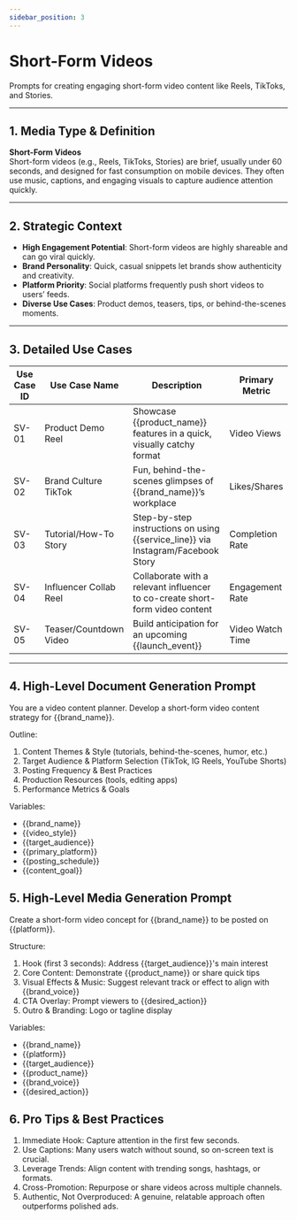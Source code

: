 ```yaml
---
sidebar_position: 3
---
```


# Short-Form Videos

Prompts for creating engaging short-form video content like Reels, TikToks, and Stories.

---
## 1. Media Type & Definition
**Short-Form Videos**  
Short-form videos (e.g., Reels, TikToks, Stories) are brief, usually under 60 seconds, and designed for fast consumption on mobile devices. They often use music, captions, and engaging visuals to capture audience attention quickly.

---

## 2. Strategic Context
- **High Engagement Potential**: Short-form videos are highly shareable and can go viral quickly.
- **Brand Personality**: Quick, casual snippets let brands show authenticity and creativity.
- **Platform Priority**: Social platforms frequently push short videos to users’ feeds.
- **Diverse Use Cases**: Product demos, teasers, tips, or behind-the-scenes moments.

---

## 3. Detailed Use Cases

| Use Case ID | Use Case Name               | Description                                                                    | Primary Metric    |
|-------------|-----------------------------|--------------------------------------------------------------------------------|-------------------|
| SV-01       | Product Demo Reel           | Showcase {{product_name}} features in a quick, visually catchy format          | Video Views       |
| SV-02       | Brand Culture TikTok        | Fun, behind-the-scenes glimpses of {{brand_name}}’s workplace                  | Likes/Shares      |
| SV-03       | Tutorial/How-To Story       | Step-by-step instructions on using {{service_line}} via Instagram/Facebook Story | Completion Rate   |
| SV-04       | Influencer Collab Reel      | Collaborate with a relevant influencer to co-create short-form video content   | Engagement Rate   |
| SV-05       | Teaser/Countdown Video      | Build anticipation for an upcoming {{launch_event}}                            | Video Watch Time  |

---

## 4. High-Level Document Generation Prompt
You are a video content planner. Develop a short-form video content strategy for {{brand_name}}.

Outline:
1. Content Themes & Style (tutorials, behind-the-scenes, humor, etc.)
2. Target Audience & Platform Selection (TikTok, IG Reels, YouTube Shorts)
3. Posting Frequency & Best Practices
4. Production Resources (tools, editing apps)
5. Performance Metrics & Goals

Variables:
- {{brand_name}}
- {{video_style}}
- {{target_audience}}
- {{primary_platform}}
- {{posting_schedule}}
- {{content_goal}}

## 5. High-Level Media Generation Prompt
Create a short-form video concept for {{brand_name}} to be posted on {{platform}}.

Structure:
1. Hook (first 3 seconds): Address {{target_audience}}'s main interest
2. Core Content: Demonstrate {{product_name}} or share quick tips
3. Visual Effects & Music: Suggest relevant track or effect to align with {{brand_voice}}
4. CTA Overlay: Prompt viewers to {{desired_action}}
5. Outro & Branding: Logo or tagline display

Variables:
- {{brand_name}}
- {{platform}}
- {{target_audience}}
- {{product_name}}
- {{brand_voice}}
- {{desired_action}}

## 6. Pro Tips & Best Practices
1. Immediate Hook: Capture attention in the first few seconds.
2. Use Captions: Many users watch without sound, so on-screen text is crucial.
3. Leverage Trends: Align content with trending songs, hashtags, or formats.
4. Cross-Promotion: Repurpose or share videos across multiple channels.
5. Authentic, Not Overproduced: A genuine, relatable approach often outperforms polished ads.



